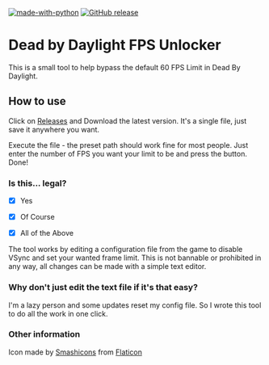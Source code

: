 [![made-with-python](https://img.shields.io/badge/Made%20with-Python-1f425f.svg)](https://www.python.org/)
[![GitHub release](https://img.shields.io/github/release/kosch104/DBD_fps_unlocker.svg)](https://github.com/kosch104/DBD_fps_unlocker/releases)



# Dead by Daylight FPS Unlocker

This is a small tool to help bypass the default 60 FPS Limit in Dead By Daylight.


## How to use

Click on [Releases](https://github.com/kosch104/DBD_fps_unlocker/releases) and Download the latest version. It's a single file, just save it anywhere you want.

Execute the file - the preset path should work fine for most people. Just enter the number of FPS you want your limit to be and press the button. Done!

### Is this... legal?

- [x] Yes
- [x] Of Course
- [x] All of the Above


The tool works by editing a configuration file from the game to disable VSync and set your wanted frame limit. This is not bannable or prohibited in any way, all changes can be made with a simple text editor.

### Why don't just edit the text file if it's that easy?

I'm a lazy person and some updates reset my config file. So I wrote this tool to do all the work in one click.



### Other information
Icon made by [Smashicons](https://www.flaticon.com/authors/smashicons) from [Flaticon](https://www.flaticon.com/)
